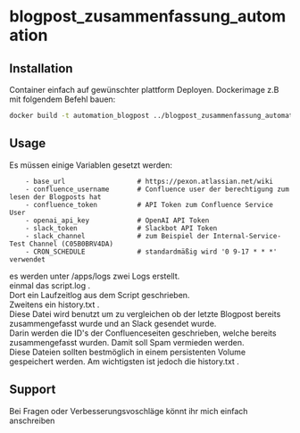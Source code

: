 # blogpost_zusammenfassung_automation


## Installation
Container einfach auf gewünschter plattform Deployen.
Dockerimage z.B mit folgendem Befehl bauen:

```bash
docker build -t automation_blogpost ../blogpost_zusammenfassung_automation/
```


## Usage
Es müssen einige Variablen gesetzt werden:
```
	- base_url					# https://pexon.atlassian.net/wiki
	- confluence_username		# Confluence user der berechtigung zum lesen der Blogposts hat
	- confluence_token			# API Token zum Confluence Service User
	- openai_api_key			# OpenAI API Token
	- slack_token				# Slackbot API Token
	- slack_channel 			# zum Beispiel der Internal-Service-Test Channel (C05B0BRV4DA)
	- CRON_SCHEDULE 			# standardmäßig wird '0 9-17 * * *' verwendet
```

es werden unter /apps/logs zwei Logs erstellt. <br>
einmal das script.log .<br>
Dort ein Laufzeitlog aus dem Script geschrieben.<br>
Zweitens ein history.txt .<br>
Diese Datei wird benutzt um zu vergleichen ob der letzte Blogpost bereits zusammengefasst wurde und an Slack gesendet wurde.<br>
Darin werden die ID's der Confluenceseiten geschrieben, welche bereits zusammengefasst wurden. Damit soll Spam vermieden werden.<br>
Diese Dateien sollten bestmöglich in einem persistenten Volume gespeichert werden. Am wichtigsten ist jedoch die history.txt .<br>


## Support
Bei Fragen oder Verbesserungsvoschläge könnt ihr mich einfach anschreiben

